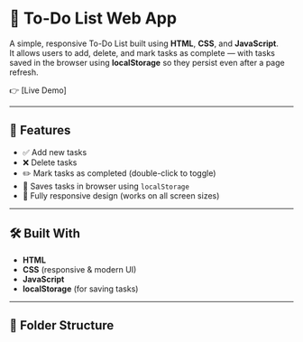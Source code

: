 # 📝 To-Do List Web App

A simple, responsive To-Do List built using **HTML**, **CSS**, and **JavaScript**.  
It allows users to add, delete, and mark tasks as complete — with tasks saved in the browser using **localStorage** so they persist even after a page refresh.

👉 [Live Demo]

---

## 🚀 Features

- ✅ Add new tasks
- ❌ Delete tasks
- ✏️ Mark tasks as completed (double-click to toggle)
- 💾 Saves tasks in browser using `localStorage`
- 📱 Fully responsive design (works on all screen sizes)

---

## 🛠️ Built With

- **HTML**
- **CSS** (responsive & modern UI)
- **JavaScript**
- **localStorage** (for saving tasks)

---

## 📂 Folder Structure

